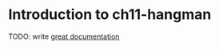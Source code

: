 # Introduction to ch11-hangman

TODO: write [great documentation](http://jacobian.org/writing/what-to-write/)
